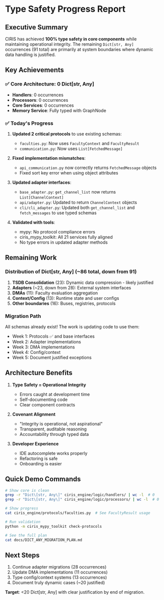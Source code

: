 # Type Safety Progress Report

## Executive Summary

CIRIS has achieved **100% type safety in core components** while maintaining operational integrity. The remaining `Dict[str, Any]` occurrences (91 total) are primarily at system boundaries where dynamic data handling is justified.

## Key Achievements

### ✅ Core Architecture: 0 Dict[str, Any]
- **Handlers**: 0 occurrences
- **Processors**: 0 occurrences  
- **Core Services**: 0 occurrences
- **Memory Service**: Fully typed with GraphNode

### ✅ Today's Progress
1. **Updated 2 critical protocols** to use existing schemas:
   - `faculties.py`: Now uses `FacultyContext` and `FacultyResult`
   - `communication.py`: Now uses `List[FetchedMessage]`

2. **Fixed implementation mismatches**:
   - `api_communication.py` now correctly returns `FetchedMessage` objects
   - Fixed sort key error when using object attributes

3. **Updated adapter interfaces**:
   - `base_adapter.py`: `get_channel_list` now returns `List[ChannelContext]`
   - `api/adapter.py`: Updated to return `ChannelContext` objects
   - `cli/cli_adapter.py`: Updated both `get_channel_list` and `fetch_messages` to use typed schemas

4. **Validated with tools**:
   - mypy: No protocol compliance errors
   - ciris_mypy_toolkit: All 21 services fully aligned
   - No type errors in updated adapter methods

## Remaining Work

### Distribution of Dict[str, Any] (~86 total, down from 91)
1. **TSDB Consolidation** (23): Dynamic data compression - likely justified
2. **Adapters** (~23, down from 28): External system interfaces  
3. **DMAs** (11): Faculty evaluation aggregation
4. **Context/Config** (13): Runtime state and user configs
5. **Other boundaries** (16): Buses, registries, protocols

### Migration Path
All schemas already exist! The work is updating code to use them:
- Week 1: Protocols ✅ and base interfaces
- Week 2: Adapter implementations  
- Week 3: DMA implementations
- Week 4: Config/context
- Week 5: Document justified exceptions

## Architecture Benefits

1. **Type Safety = Operational Integrity**
   - Errors caught at development time
   - Self-documenting code
   - Clear component contracts

2. **Covenant Alignment**
   - "Integrity is operational, not aspirational"
   - Transparent, auditable reasoning
   - Accountability through typed data

3. **Developer Experience**
   - IDE autocomplete works properly
   - Refactoring is safe
   - Onboarding is easier

## Quick Demo Commands

```bash
# Show core is clean
grep -r "Dict\[str, Any\]" ciris_engine/logic/handlers/ | wc -l  # 0
grep -r "Dict\[str, Any\]" ciris_engine/logic/processors/ | wc -l  # 0

# Show progress
cat ciris_engine/protocols/faculties.py  # See FacultyResult usage

# Run validation
python -m ciris_mypy_toolkit check-protocols

# See the full plan
cat docs/DICT_ANY_MIGRATION_PLAN.md
```

## Next Steps

1. Continue adapter migrations (28 occurrences)
2. Update DMA implementations (11 occurrences)  
3. Type config/context systems (13 occurrences)
4. Document truly dynamic cases (~20 justified)

**Target**: <20 Dict[str, Any] with clear justification by end of migration.